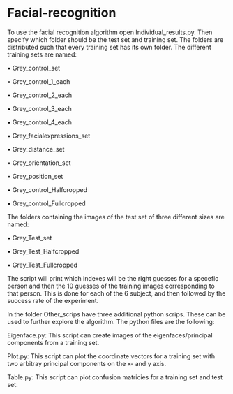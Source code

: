 # Facial-recognition
To use the facial recognition algorithm open Individual_results.py. Then specify which folder should be the test set and training set.  The folders are distributed such that every training set has its own folder. The different training sets are named:

• Grey_control_set 

• Grey_control_1_each

• Grey_control_2_each


• Grey_control_3_each

• Grey_control_4_each

• Grey_facialexpressions_set

• Grey_distance_set

• Grey_orientation_set

• Grey_position_set

• Grey_control_Halfcropped

• Grey_control_Fullcropped

The folders containing the images of the test set of three different sizes are named:

• Grey_Test_set

• Grey_Test_Halfcropped

• Grey_Test_Fullcropped

The script will print which indexes will be the right guesses for a specefic person and then the 10 guesses of the training images corresponding to that person. This is done for each of the 6 subject, and then followed by the success rate of the experiment. 


In the folder Other_scrips have three additional python scrips. These can be used to further explore the algorithm. The python files are the following: 

Eigenface.py: This script can create images of the eigenfaces/principal components from a training set.

Plot.py: This script can plot the coordinate vectors for a training set with two arbitray principal components on the x- and y axis. 

Table.py: This script can plot confusion matricies for a training set and test set.
